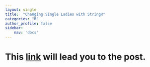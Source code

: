 ```yaml
---
layout: single
title:  "Changing Single Ladies with StringR"
categories: "R"
author_profile: false
sidebar: 
    nav: 'docs'
---
```


# This [link](https://cheolminlee0907.netlify.app/post/2021-04-15-changing-single-ladies-with-stringr/) will lead you to the post.


